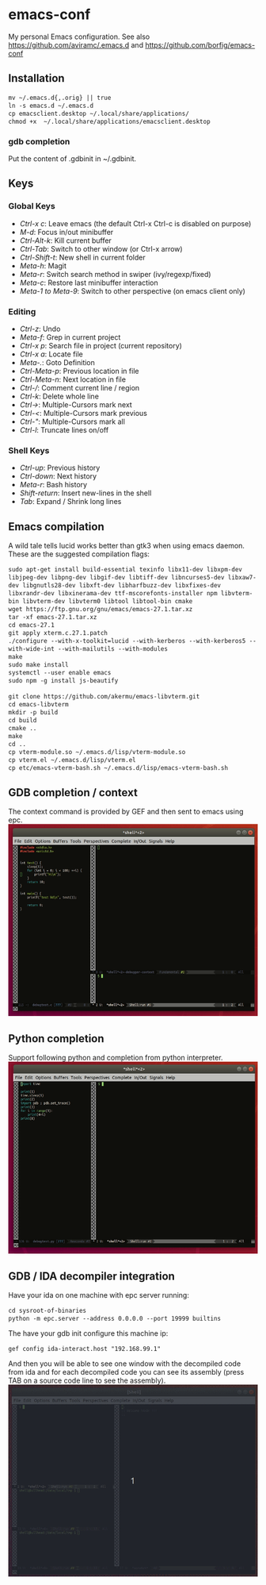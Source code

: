 # emacs-conf
My personal Emacs configuration.
See also https://github.com/aviramc/.emacs.d and https://github.com/borfig/emacs-conf
## Installation
```shell
mv ~/.emacs.d{,.orig} || true
ln -s emacs.d ~/.emacs.d
cp emacsclient.desktop ~/.local/share/applications/
chmod +x  ~/.local/share/applications/emacsclient.desktop
```
### gdb completion
Put the content of .gdbinit in ~/.gdbinit.
## Keys
### Global Keys
- *Ctrl-x c*: Leave emacs (the default Ctrl-x Ctrl-c is disabled on purpose)
- *M-d*: Focus in/out minibuffer
- *Ctrl-Alt-k*: Kill current buffer
- *Ctrl-Tab*: Switch to other window (or Ctrl-x arrow)
- *Ctrl-Shift-t*: New shell in current folder
- *Meta-h*: Magit
- *Meta-r*: Switch search method in swiper (ivy/regexp/fixed)
- *Meta-c*: Restore last minibuffer interaction
- *Meta-1 to Meta-9*: Switch to other perspective (on emacs client only)
### Editing
- *Ctrl-z*: Undo
- *Meta-f*: Grep in current project
- *Ctrl-x p*: Search file in project (current repository)
- *Ctrl-x a*: Locate file
- *Meta-.*: Goto Definition
- *Ctrl-Meta-p*: Previous location in file
- *Ctrl-Meta-n*: Next location in file
- *Ctrl-/*: Comment current line / region
- *Ctrl-k*: Delete whole line
- *Ctrl->*: Multiple-Cursors mark next
- *Ctrl-<*: Multiple-Cursors mark previous
- *Ctrl-"*: Multiple-Cursors mark all
- *Ctrl-l*: Truncate lines on/off
### Shell Keys
- *Ctrl-up*: Previous history
- *Ctrl-down*: Next history
- *Meta-r*: Bash history
- *Shift-return*: Insert new-lines in the shell
- *Tab*: Expand / Shrink long lines
## Emacs compilation
A wild tale tells lucid works better than gtk3 when using emacs daemon. These are the suggested compilation flags:
```
sudo apt-get install build-essential texinfo libx11-dev libxpm-dev libjpeg-dev libpng-dev libgif-dev libtiff-dev libncurses5-dev libxaw7-dev libgnutls28-dev libxft-dev libharfbuzz-dev libxfixes-dev libxrandr-dev libxinerama-dev ttf-mscorefonts-installer npm libvterm-bin libvterm-dev libvterm0 libtool libtool-bin cmake
wget https://ftp.gnu.org/gnu/emacs/emacs-27.1.tar.xz
tar -xf emacs-27.1.tar.xz
cd emacs-27.1
git apply xterm.c.27.1.patch
./configure --with-x-toolkit=lucid --with-kerberos --with-kerberos5 --with-wide-int --with-mailutils --with-modules
make
sudo make install
systemctl --user enable emacs
sudo npm -g install js-beautify

git clone https://github.com/akermu/emacs-libvterm.git
cd emacs-libvterm
mkdir -p build
cd build
cmake ..
make
cd ..
cp vterm-module.so ~/.emacs.d/lisp/vterm-module.so
cp vterm.el ~/.emacs.d/lisp/vterm.el
cp etc/emacs-vterm-bash.sh ~/.emacs.d/lisp/emacs-vterm-bash.sh
```
## GDB completion / context
The context command is provided by GEF and then sent to emacs using epc.
![](gdb.gif)
## Python completion
Support following python and completion from python interpreter.
![](python.gif)
## GDB / IDA decompiler integration
Have your ida on one machine with epc server running:
```
cd sysroot-of-binaries
python -m epc.server --address 0.0.0.0 --port 19999 builtins
```
The have your gdb init configure this machine ip:
```
gef config ida-interact.host "192.168.99.1"
```
And then you will be able to see one window with the decompiled code from ida and for each decompiled code you can see its assembly (press TAB on a source code line to see the assembly).
![](ida-source.gif)

